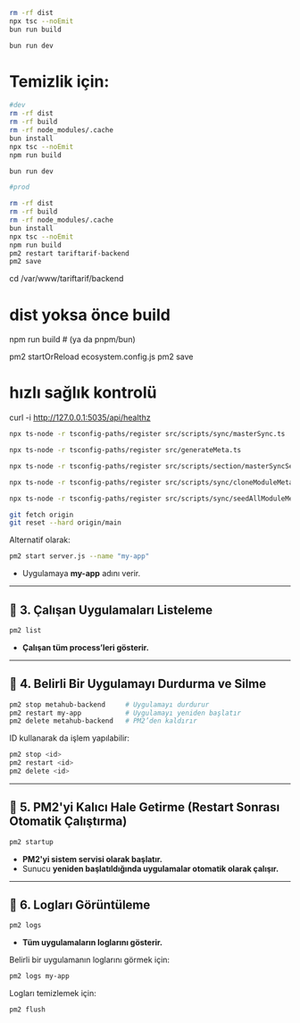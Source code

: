 
```sh
rm -rf dist
npx tsc --noEmit
bun run build

bun run dev
```

# Temizlik için:

```sh
#dev
rm -rf dist
rm -rf build
rm -rf node_modules/.cache
bun install
npx tsc --noEmit
npm run build

bun run dev

#prod

rm -rf dist
rm -rf build
rm -rf node_modules/.cache
bun install
npx tsc --noEmit
npm run build
pm2 restart tariftarif-backend
pm2 save

```


cd /var/www/tariftarif/backend
# dist yoksa önce build
npm run build   # (ya da pnpm/bun)

pm2 startOrReload ecosystem.config.js
pm2 save

# hızlı sağlık kontrolü
curl -i http://127.0.0.1:5035/api/healthz


```sh
npx ts-node -r tsconfig-paths/register src/scripts/sync/masterSync.ts
```

```sh
npx ts-node -r tsconfig-paths/register src/generateMeta.ts
```

```sh
npx ts-node -r tsconfig-paths/register src/scripts/section/masterSyncSections.ts
```

```sh
npx ts-node -r tsconfig-paths/register src/scripts/sync/cloneModuleMetaToTenants.ts
```

```sh
npx ts-node -r tsconfig-paths/register src/scripts/sync/seedAllModuleMeta.ts
```

```sh
git fetch origin
git reset --hard origin/main
```

Alternatif olarak:

```sh
pm2 start server.js --name "my-app"
```

* Uygulamaya **my-app** adını verir.

---

## **📌 3. Çalışan Uygulamaları Listeleme**

```sh
pm2 list
```

* **Çalışan tüm process’leri gösterir.**

---

## **📌 4. Belirli Bir Uygulamayı Durdurma ve Silme**

```sh
pm2 stop metahub-backend     # Uygulamayı durdurur
pm2 restart my-app           # Uygulamayı yeniden başlatır
pm2 delete metahub-backend   # PM2’den kaldırır
```

ID kullanarak da işlem yapılabilir:

```sh
pm2 stop <id>
pm2 restart <id>
pm2 delete <id>
```

---

## **📌 5. PM2'yi Kalıcı Hale Getirme (Restart Sonrası Otomatik Çalıştırma)**

```sh
pm2 startup
```

* **PM2'yi sistem servisi olarak başlatır.**
* Sunucu **yeniden başlatıldığında uygulamalar otomatik olarak çalışır.**

---

## **📌 6. Logları Görüntüleme**

```sh
pm2 logs
```

* **Tüm uygulamaların loglarını gösterir.**

Belirli bir uygulamanın loglarını görmek için:

```sh
pm2 logs my-app
```

Logları temizlemek için:

```sh
pm2 flush
```
